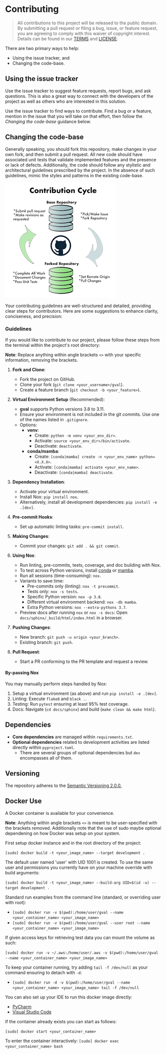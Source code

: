 # Contributing


> All contributions to this project will be released to the public domain.
> By submitting a pull request or filing a bug, issue, or
> feature request, you are agreeing to comply with this waiver of copyright interest.
> Details can be found in our [TERMS](https://github.com/NOAA-OWP/gval/blob/main/TERMS.MD)
> and [LICENSE](https://github.com/NOAA-OWP/gval/blob/main/LICENSE.MD).


There are two primary ways to help:
- Using the issue tracker, and
- Changing the code-base.


## Using the issue tracker

Use the issue tracker to suggest feature requests, report bugs, and ask questions.
This is also a great way to connect with the developers of the project as well
as others who are interested in this solution.

Use the issue tracker to find ways to contribute. Find a bug or a feature, mention in
the issue that you will take on that effort, then follow the _Changing the code-base_
guidance below.


## Changing the code-base

Generally speaking, you should fork this repository, make changes in your
own fork, and then submit a pull request. All new code should have associated
unit tests that validate implemented features and the presence or lack of defects.
Additionally, the code should follow any stylistic and architectural guidelines
prescribed by the project. In the absence of such guidelines, mimic the styles
and patterns in the existing code-base.

![alt text](https://github.com/NOAA-OWP/gval/raw/main/docs/images/ContributionGraphic.png)

Your contributing guidelines are well-structured and detailed, providing clear steps for contributors. Here are some suggestions to enhance clarity, conciseness, and precision:

### Guidelines

If you would like to contribute to our project, please follow these steps from the terminal within the project's root directory:

**Note**: Replace anything within angle brackets `<>` with your specific information, removing the brackets.

1. **Fork and Clone**:
   - Fork the project on GitHub.
   - Clone your fork (`git clone <your_username>/gval`).
   - Create a feature branch (`git checkout -b <your_feature>`).

2. **Virtual Environment Setup** (Recommended):
   - **gval** supports Python versions 3.8 to 3.11.
   - Ensure your environment is not included in the git commits. Use one of the names listed in `.gitignore`.
   - Options:
     - **venv**:
       - Create: `python -m venv <your_env_dir>`.
       - Activate: `source <your_env_dir>/bin/activate`.
       - Deactivate: `deactivate`.
     - **conda/mamba**:
       - Create: `[conda|mamba] create -n <your_env_name> python=<X.X.X>`.
       - Activate: `[conda|mamba] activate <your_env_name>`.
       - Deactivate: `[conda|mamba] deactivate`.

3. **Dependency Installation**:
   - Activate your virtual environment.
   - Install Nox: `pip install nox`.
   - Alternatively, install all development dependencies: `pip install -e .[dev]`.

4. **Pre-commit Hooks**:
   - Set up automatic linting tasks: `pre-commit install`.

5. **Making Changes**:
   - Commit your changes: `git add . && git commit`.

6. **Using Nox**:
   - Run linting, pre-commits, tests, coverage, and doc building with Nox.
   - To test across Python versions, install [conda](https://docs.conda.io/projects/conda/en/stable/user-guide/install/index.html) or [mamba](https://mamba.readthedocs.io/en/latest/installation/mamba-installation.html).
   - Run all sessions (time-consuming): `nox`.
   - Variants to save time:
     - Pre-commits only (linting): `nox -t precommit`.
     - Tests only: `nox -s tests`.
     - Specific Python version: `nox -p 3.8`.
     - Different virtual environment backend: `nox -db mamba`.
     - Extra Python versions: `nox --extra-pythons 3.7`.
   - Preview docs after running `nox` or `nox -s docs`: Open `docs/sphinx/_build/html/index.html` in a browser.

7. **Pushing Changes**:
   - New branch: `git push -u origin <your_branch>`.
   - Existing branch: `git push`.

8. **Pull Request**:
    - Start a PR conforming to the PR template and request a review.

#### By-passing Nox

You may manually perform steps handled by Nox:
1. Setup a virtual environment (as above) and run `pip install -e .[dev]`.
2. Linting: Execute `flake8` and `black .`.
3. Testing: Run `pytest` ensuring at least 95% test coverage.
4. Docs: Navigate (`cd docs/sphinx`) and build (`make clean && make html`).


## Dependencies
- **Core dependencies** are managed within `requirements.txt`.
- **Optional dependencies** related to development activities are listed directly within `pyproject.toml`.
    - There are several groups of optional dependencies but `dev` encompasses all of them.

## Versioning

The repository adheres to the [Semantic Versioning 2.0.0.](https://semver.org/)

## Docker Use

A Docker container is available for your convenience.

**Note**: Anything within angle brackets `<>` is meant to be user-specified with the brackets removed. Additionally note that the use of sudo maybe optional dependening on how Docker was setup on your system.

First setup docker instance and in the root directory of the project:

`[sudo] docker build -t <your_image_name> --target development . `

The default user named 'user' with UID 1001 is created.  To use the same user and permissions you
currently have on your machine override with build arguments:

`[sudo] docker build -t <your_image_name> --build-arg UID=$(id -u) --target development .`

Standard run examples from the command line (standard, or overriding user with root):

- `[sudo] docker run -v $(pwd):/home/user/gval --name <your_container_name> <your_image_name>`
- `[sudo] docker run -v $(pwd):/home/user/gval --user root --name <your_container_name> <your_image_name>`

If given access keys for retrieving test data you can mount the volume as such:

`[sudo] docker run -v ~/.aws:/home/user/.aws -v $(pwd):/home/user/gval --name <your_container_name> <your_image_name>`

To keep your container running, try adding `tail -f /dev/null` as your command ensuring to detach with `-d`:
- `[sudo] docker run -d -v $(pwd):/home/user/gval --name <your_container_name> <your_image_name> tail -f /dev/null`

You can also set up your IDE to run this docker image directly:
- [PyCharm](https://www.jetbrains.com/help/pycharm/using-docker-as-a-remote-interpreter.html#config-docker)
- [Visual Studio Code](https://code.visualstudio.com/docs/containers/quickstart-python)

If the container already exists you can start as follows:

`[sudo] docker start <your_container_name>`

To enter the container interactively:
`[sudo] docker exec <your_container_name> bash`
